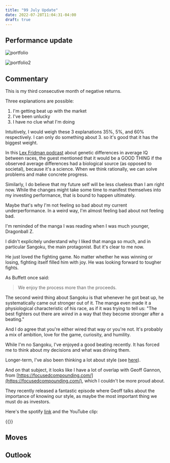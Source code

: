 ```yaml
---
title: "99 July Update"
date: 2022-07-28T11:04:31-04:00
draft: true
---
```



## Performance update

![portfolio](/images/portfolio-update-202206.png)

![portfolio2](/images/portfolio-update-202206(2).png)

## Commentary

This is my third consecutive month of negative returns.

Three explanations are possible:

1. I'm getting beat up with the market
2. I've been unlucky
3. I have no clue what I'm doing

Intuitively, I would weigh these 3 explanations 35%, 5%, and 60% respectively. I can only do something about 3. so it's good that it has the biggest weight.

In this [Lex Fridman podcast](https://www.youtube.com/watch?v=X5EynjBZRZo) about genetic differences in average IQ between races, the guest mentioned that it would be a GOOD THING if the observed average differences had a biological source (as opposed to societal), because it's a science. When we think rationally, we can solve problems and make concrete progress.

Similarly, I do believe that my future self will be less clueless than I am right now. While the changes might take some time to manifest themselves into my investing performance, that is bound to happen ultimately.

Maybe that's why I'm not feeling so bad about my current underperformance. In a weird way, I'm almost feeling bad about not feeling bad.

I'm reminded of the manga I was reading when I was much younger, Dragonball Z. 

I didn't explicitely understand why I liked that manga so much, and in particular Sangoku, the main protagonist. But it's clear to me now.

He just loved the fighting game. No matter whether he was winning or losing, fighting itself filled him with joy. He was looking forward to tougher fights.

As Buffett once said:

<blockquote>

We enjoy the process more than the proceeds.

</blockquote>

The second weird thing about Sangoku is that whenever he got beat up, he systematically came out stronger out of it. The manga even made it a physiological characteristic of his race, as if it was trying to tell us: "The best fighters out there are _wired_ in a way that they become stronger after a beating."

And I do agree that you're either wired that way or you're not. It's probably a mix of ambition, love for the game, curiosity, and humility.

While I'm no Sangoku, I've enjoyed a good beating recently. It has forced me to think about my decisions and what was driving them. 

Longer-term, I've also been thinking a lot about style (see [here](/diary/60-le-style-cest-lhomme)).

And on that subject, it looks like I have a lot of overlap with Geoff Gannon, from [https://focusedcompounding.com/](https://focusedcompounding.com/), which I couldn't be more proud about.

They recently released a fantastic episode where Geoff talks about the importance of knowing our style, as maybe the most important thing we must do as investors.

Here's the spotify [link](https://open.spotify.com/episode/6IW6h71AFZChX8Fs1EVn7z) and the YouTube clip:

{{<youtube oDu1sgXUXVE>}}

## Moves



## Outlook

